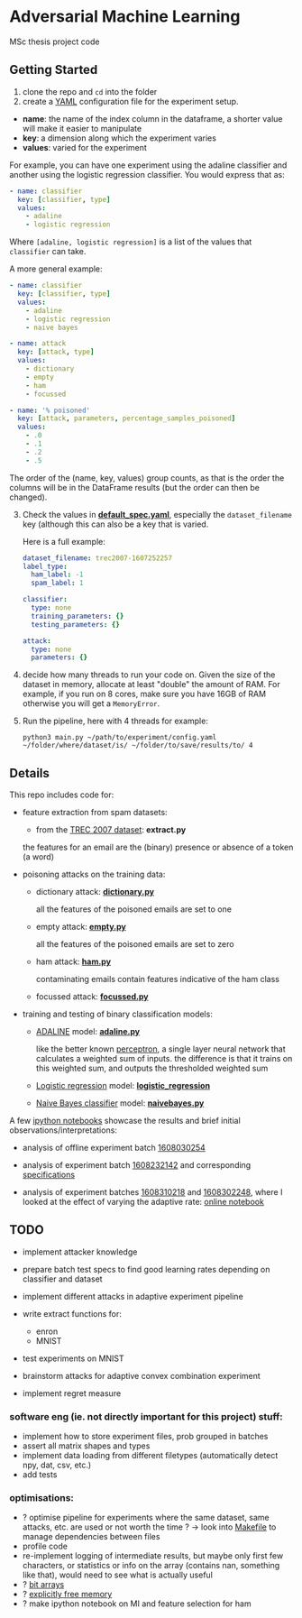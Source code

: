 Adversarial Machine Learning
============================

MSc thesis project code

Getting Started
---------------

1. clone the repo and `cd` into the folder
2. create a [YAML](http://yaml.org/) configuration file for the experiment setup.

  - **name**: the name of the index column in the dataframe, a shorter
    value will make it easier to manipulate
  - **key**: a dimension along which the experiment varies
  - **values**: varied for the experiment

  For example, you can have one experiment using the adaline classifier and
  another using the logistic regression classifier. You would express that as:

  ```yaml
  - name: classifier
    key: [classifier, type]
    values:
      - adaline
      - logistic regression
  ```

  Where `[adaline, logistic regression]` is a list of the
  values that `classifier` can take.

  A more general example:

  ```yaml
  - name: classifier
    key: [classifier, type]
    values:
      - adaline
      - logistic regression
      - naive bayes

  - name: attack
    key: [attack, type]
    values:
      - dictionary
      - empty
      - ham
      - focussed

  - name: '% poisoned'
    key: [attack, parameters, percentage_samples_poisoned]
    values:
      - .0
      - .1
      - .2
      - .5
  ```

  The order of the (name, key, values) group counts, as that
  is the order the columns will be in the DataFrame results (but
  the order can then be changed).

3. Check the values in [**default_spec.yaml**](https://github.com/galvanic/adversarialML/blob/master/default_spec.yaml), especially the `dataset_filename` key (although this can also
  be a key that is varied.

    Here is a full example:

    ```yaml
    dataset_filename: trec2007-1607252257
    label_type:
      ham_label: -1
      spam_label: 1

    classifier:
      type: none
      training_parameters: {}
      testing_parameters: {}

    attack:
      type: none
      parameters: {}
    ```

4. decide how many threads to run your code on. Given the size of the dataset
  in memory, allocate at least "double" the amount of RAM. For example, if
  you run on 8 cores, make sure you have 16GB of RAM otherwise you will get a
  `MemoryError`.

3. Run the pipeline, here with 4 threads for example:

    ```shell
    python3 main.py ~/path/to/experiment/config.yaml ~/folder/where/dataset/is/ ~/folder/to/save/results/to/ 4
    ```

Details
-------

This repo includes code for:


- feature extraction from spam datasets:

  - from the [TREC 2007 dataset](http://plg.uwaterloo.ca/~gvcormac/treccorpus07/about.html): **extract.py**

  the features for an email are the (binary) presence or absence of a token (a word)


- poisoning attacks on the training data:

  - dictionary attack: [**dictionary.py**](https://github.com/galvanic/adversarialML/blob/master/attacks/dictionary.py)

    all the features of the poisoned emails are set to one

  - empty attack: [**empty.py**](https://github.com/galvanic/adversarialML/blob/master/attacks/empty.py)

    all the features of the poisoned emails are set to zero

  - ham attack: [**ham.py**](https://github.com/galvanic/adversarialML/blob/master/attacks/ham.py)

    contaminating emails contain features indicative of the ham class

  - focussed attack: [**focussed.py**](https://github.com/galvanic/adversarialML/blob/master/attacks/focussed.py)


- training and testing of binary classification models:

  - [ADALINE](https://en.wikipedia.org/wiki/ADALINE) model: [**adaline.py**](https://github.com/galvanic/adversarialML/blob/master/classifiers/adaline.py)

    like the better known [perceptron](), a single layer neural network that calculates a weighted sum of inputs. the difference is that it trains on this weighted sum, and outputs the thresholded weighted sum

  - [Logistic regression]() model: [**logistic_regression**](https://github.com/galvanic/adversarialML/blob/master/classifiers/logistic_regression.py)

  - [Naive Bayes classifier](https://en.wikipedia.org/wiki/Naive_Bayes_classifier) model: [**naivebayes.py**](https://github.com/galvanic/adversarialML/blob/master/classifiers/naivebayes.py)


A few [ipython notebooks](https://ipython.org/notebook.html) showcase the results and brief initial observations/interpretations:

  - analysis of offline experiment batch [1608030254](https://nbviewer.jupyter.org/urls/gist.github.com/galvanic/d76501e02a902ed623c8e0ceb4ac645b/raw/27e4b66b82bf8b6d848a75498affb334f66780de/1608030254.ipynb)

  - analysis of experiment batch [1608232142](https://nbviewer.jupyter.org/urls/gist.github.com/galvanic/2719ae005a16a4f71139fcaa3c4e0eb3/raw/8b4584878bbb6592813b156eb7e6daf9e85aae15/1608232142.ipynb) and corresponding [specifications](https://gist.githubusercontent.com/galvanic/2719ae005a16a4f71139fcaa3c4e0eb3/raw/8b4584878bbb6592813b156eb7e6daf9e85aae15/1608232142.yml)

  - analysis of experiment batches [1608310218](https://gist.github.com/galvanic/7f7a3233fbb52893a63008be9643c8ac#file-1608310218-adaptive-yaml) and [1608302248](https://gist.github.com/galvanic/7f7a3233fbb52893a63008be9643c8ac#file-1608302248-adaptive-yaml), where I looked at the effect of varying the adaptive rate: [online notebook](https://nbviewer.jupyter.org/urls/gist.github.com/galvanic/7f7a3233fbb52893a63008be9643c8ac/raw/5b056187f229f8cc3267e4ebeb9c191d15078090/1608310218.ipynb)

TODO
----

- implement attacker knowledge
- prepare batch test specs to find good learning rates depending on classifier and dataset
- implement different attacks in adaptive experiment pipeline
- write extract functions for:

  - enron
  - MNIST

- test experiments on MNIST
- brainstorm attacks for adaptive convex combination experiment
- implement regret measure

### software eng (ie. not directly important for this project) stuff:

- implement how to store experiment files, prob grouped in batches
- assert all matrix shapes and types
- implement data loading from different filetypes (automatically detect npy, dat, csv, etc.)
- add tests

### optimisations:

- ? optimise pipeline for experiments where the same dataset, same attacks, etc. are used
    or not worth the time ?
  -> look into [Makefile](https://bost.ocks.org/mike/make/) to manage dependencies between files
- profile code
- re-implement logging of intermediate results, but maybe only first few characters, or statistics
  or info on the array (contains nan, something like that), would need to see what is actually useful
- ? [bit arrays](https://stackoverflow.com/questions/5602155/numpy-boolean-array-with-1-bit-entries)
- ? [explicitly free memory](https://stackoverflow.com/questions/1316767/how-can-i-explicitly-free-memory-in-python)
- ? make ipython notebook on MI and feature selection for ham
